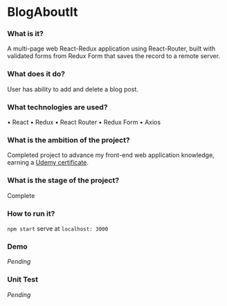 # BlogAboutIt

### What is it?
A multi-page web React-Redux application using React-Router, built with validated forms from Redux Form that saves the record to a remote server.

### What does it do?
User has ability to add and delete a blog post.  

### What technologies are used?
• React
• Redux
• React Router
• Redux Form
• Axios

### What is the ambition of the project?
Completed project to advance my front-end web application knowledge, earning a [Udemy certificate](https://www.udemy.com/react-redux/).

### What is the stage of the project?
Complete

### How to run it?
```npm start```
serve at ```localhost: 3000```

### Demo
*Pending*

### Unit Test
*Pending*

